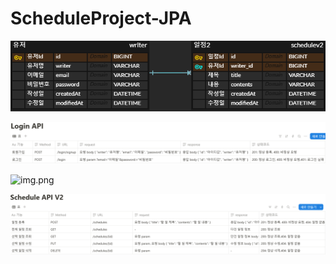 # ScheduleProject-JPA

![erd.PNG](png/erd.PNG)

![login api.PNG](png/login%20api.PNG)

![img.png](img.png)

![schedule api.PNG](png/schedule%20api.PNG)


